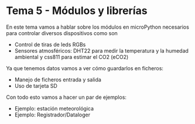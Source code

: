 # Tema 5 - Módulos y librerías

En este tema vamos a hablar sobre los módulos en microPython necesarios para controlar diversos dispositivos como son
- Control de tiras de leds RGBs
- Sensores atmosféricos: DHT22 para medir la temperatura y la humedad ambiental y css811 para estimar el CO2 (eCO2)

Ya que tenemos datos vamos a ver cómo guardarlos en ficheros:
- Manejo de ficheros entrada y salida
- Uso de tarjeta SD

Con todo esto vamos a hacer un par de ejemplos:

- Ejemplo: estación meteorológica
- Ejemplo: Registrador/Dataloger

